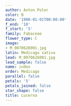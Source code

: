 ```yaml
---
author: Anton Poler
color: B
date: '1900-01-01T00:00:00'
f_end: '10'
f_start: '5'
family: Fabaceae
flower_type: C
image:
- M_0070626001.jpg
latin: Medicago sativa
lead: M_0070626001.jpg
lead_sample: false
name: index
order: Medicago
parallel: false
petals: '5'
petals_joined: false
star_shape: false
title: Lucerna
---
```


